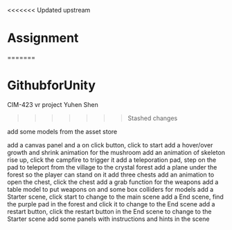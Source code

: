 <<<<<<< Updated upstream
# Assignment
=======
# GithubforUnity
CIM-423 vr project
Yuhen Shen
>>>>>>> Stashed changes

add some models from the asset store

add a canvas panel and a on click button, click to start
add a hover/over growth and shrink animation for the mushroom
add an animation of skeleton rise up, click the campfire to trigger it
add a teleporation pad, step on the pad to teleport from the village to the crystal forest
add a plane under the forest so the player can stand on it
add three chests
add an animation to open the chest, click the chest
add a grab function for the weapons
add a table model to put weapons on and some box colliders for models
add a Starter scene, click start to change to the main scene
add a End scene, find the purple pad in the forest and click it to change to the End scene
add a restart button, click the restart button in the End scene to change to the Starter scene
add some panels with instructions and hints in the scene
